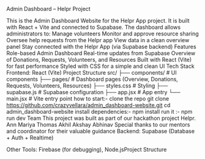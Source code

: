 Admin Dashboard – Helpr Project

This is the Admin Dashboard Website for the Helpr App project.
It is built with React + Vite and connected to Supabase.
The dashboard allows administrators to:
Manage volunteers
Monitor and approve resource sharing
Oversee help requests from the Helpr app
View data in a clean overview panel
Stay connected with the Helpr App (via Supabase backend)
Features
Role-based Admin Dashboard
Real-time updates from Supabase
 Overview of Donations, Requests, Volunteers, and Resources
 Built with React (Vite) for fast performance
Styled with CSS for a simple and clean UI
 Tech Stack
Frontend: React (Vite)
Project Structure
src/
 ├── components/     # UI components
 ├── pages/          # Dashboard pages (Overview, Donations, Requests, Volunteers, Resources)
 ├── styles.css      # Styling
 ├── supabase.js     # Supabase configuration
 ├── app.jsx         # App entry
 └── main.jsx        # Vite entry point
how to start:-
clone the repo
git clone https://github.com/crazyvellara/admin_dashboard-website.git
cd admin_dashboard-website
install dependencies:- npm install
run it :- npm run dev
Team
This project was built as part of our hackathon project Helpr.
Ann Mariya Thomas
Akhil
Akshay
Abhinav
Special thanks to our mentors and coordinator for their valuable guidance
Backend: Supabase (Database + Auth + Realtime)

Other Tools: Firebase (for debugging), Node.jsProject Structure
